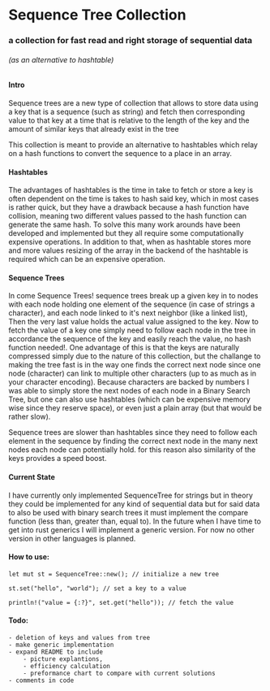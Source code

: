 # Sequence Tree Collection
### a collection for fast read and right storage of sequential data
###### (as an alternative to hashtable)

#### Intro
Sequence trees are a new type of collection that allows to store data using a key that is a sequence (such as string) and
fetch then corresponding value to that key at a time that is relative to the length of the key and the amount of similar
keys that already exist in the tree

This collection is meant to provide an alternative to hashtables which relay on a hash functions to convert the sequence to
a place in an array.

#### Hashtables
The advantages of hashtables is the time in take to fetch or store a key is often dependent on the time is takes to hash
said key, which in most cases is rather quick, but they have a drawback because a hash function have collision, meaning two different
values passed to the hash function can generate the same hash. To solve this many work arounds have been developed and implemented
but they all require some computationally expensive operations. In addition to that, when as hashtable stores more and more values
resizing of the array in the backend of the hashtable is required which can be an expensive operation.

#### Sequence Trees
In come Sequence Trees! sequence trees break up a given key in to nodes with each node holding one element of the sequence (in case of strings a character),
and each node linked to it's next neighbor (like a linked list), Then the very last value holds the actual value assigned to the key.
Now to fetch the value of a key one simply need to follow each node in the tree in accordance the sequence of the key and easily reach
the value, no hash function needed!. One advantage of this is that the keys are naturally compressed simply due to the nature of this collection,
but the challange to making the tree fast is in the way one finds the correct next node since one node (character) can link to multiple
other characters (up to as much as in your character encoding). Because characters are backed by numbers I was able to simply store the
next nodes of each node in a Binary Search Tree, but one can also use hashtables (which can be expensive memory wise since they reserve space),
or even just a plain array (but that would be rather slow).

Sequence trees are slower than hashtables since they need to follow each element in the sequence by finding the correct
next node in the many next nodes each node can potentially hold. for this reason also similarity of the keys provides a
speed boost.

#### Current State
I have currently only implemented SequenceTree for strings but in theory they could be implemented for any kind of sequential data
but for said data to also be used with binary search trees it must implement the compare function (less than, greater than, equal to).
In the future when I have time to get into rust generics I will implement a generic version. For now no other version in other
languages is planned.

#### How to use:
    
    let mut st = SequenceTree::new(); // initialize a new tree
    
    st.set("hello", "world"); // set a key to a value
    
    println!("value = {:?}", set.get("hello")); // fetch the value
    
#### Todo:
    - deletion of keys and values from tree
    - make generic implementation
    - expand README to include 
        - picture explantions, 
        - efficiency calculation 
        - preformance chart to compare with current solutions
    - comments in code